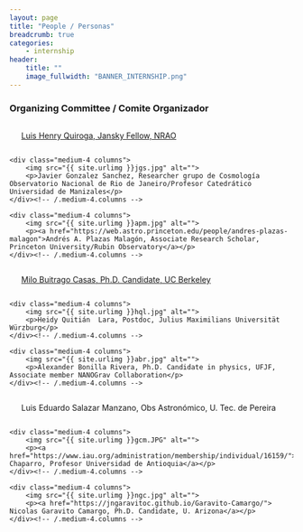 ```yaml
---
layout: page
title: "People / Personas"
breadcrumb: true
categories:
    - internship
header:
    title: ""
    image_fullwidth: "BANNER_INTERNSHIP.png"
---
```



<!--more-->

### Organizing Committee / Comite Organizador

<div class="row t30">
    <div class="medium-4 columns">
        <img src="{{ site.urlimg }}lhq.JPG" alt="">
        <p><a href="https://lhquirogan.wixsite.com/lhquirogan">Luis Henry Quiroga, Jansky Fellow, NRAO</a></p>
    </div><!-- /.medium-4.columns -->

    <div class="medium-4 columns">
        <img src="{{ site.urlimg }}jgs.jpg" alt="">
        <p>Javier Gonzalez Sanchez, Researcher grupo de Cosmología Observatorio Nacional de Rio de Janeiro/Profesor Catedrático Universidad de Manizales</p>
    </div><!-- /.medium-4.columns -->

    <div class="medium-4 columns">
        <img src="{{ site.urlimg }}apm.jpg" alt="">
        <p><a href="https://web.astro.princeton.edu/people/andres-plazas-malagon">Andrés A. Plazas Malagón, Associate Research Scholar, Princeton University/Rubin Observatory</a></p>
    </div><!-- /.medium-4.columns -->
</div><!-- /.row -->


<div class="row t30">
    <div class="medium-4 columns">
        <img src="{{ site.urlimg }}jcb.jpg" alt="">
        <p><a href="https://physics.berkeley.edu/people/graduate-student/juan-camilo-buitrago-casas">Milo Buitrago Casas, Ph.D. Candidate, UC Berkeley</a></p>
    </div><!-- /.medium-4.columns -->

    <div class="medium-4 columns">
        <img src="{{ site.urlimg }}hql.jpg" alt="">
        <p>Heidy Quitián  Lara, Postdoc, Julius Maximilians Universität Würzburg</p>
    </div><!-- /.medium-4.columns -->

    <div class="medium-4 columns">
        <img src="{{ site.urlimg }}abr.jpg" alt="">
        <p>Alexander Bonilla Rivera, Ph.D. Candidate in physics, UFJF, Associate member NANOGrav Collaboration</p>
    </div><!-- /.medium-4.columns -->
</div><!-- /.row -->


<div class="row t30">
    <div class="medium-4 columns">
        <img src="{{ site.urlimg }}lsm.jpg" alt="">
        <p>Luis Eduardo Salazar Manzano, Obs Astronómico, U. Tec. de Pereira</p>
    </div><!-- /.medium-4.columns -->

    <div class="medium-4 columns">
        <img src="{{ site.urlimg }}gcm.JPG" alt="">
        <p><a href="https://www.iau.org/administration/membership/individual/16159/">German Chaparro, Profesor Universidad de Antioquia</a></p>
    </div><!-- /.medium-4.columns -->

    <div class="medium-4 columns">
        <img src="{{ site.urlimg }}ngc.jpg" alt="">
        <p><a href="https://jngaravitoc.github.io/Garavito-Camargo/"> Nicolas Garavito Camargo, Ph.D. Candidate, U. Arizona</a></p>
    </div><!-- /.medium-4.columns -->
</div><!-- /.row -->
